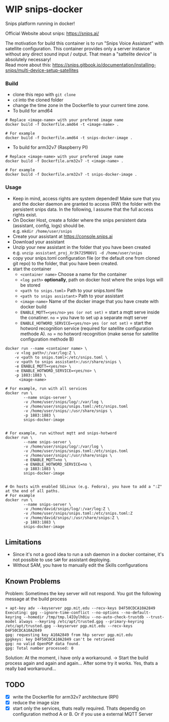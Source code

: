 # WIP snips-docker
Snips platform running in docker! 

Official Website about snips: https://snips.ai/

The motivation for build this container is to run "Snips Voice Assistant" with satellite configuration. This container provides only a server instance without any direct sound input / output.  That mean a "sattelite device" is absolutely necessary! <br>
Read more about this: https://snips.gitbook.io/documentation/installing-snips/multi-device-setup-satellites 


### Build ###

- clone this repo with `git clone`
- `cd` into the cloned folder
- change the time zone in the Dockerfile to your current time zone.
- To build for amd64

```
# Replace <image-name> with your prefered image name
docker build -f Dockerfile.amd64 -t <image-name> .

# For example
docker build -f Dockerfile.amd64 -t snips-docker-image .
```

- To build for arm32v7 (Raspberry PI)

```
# Replace <image-name> with your prefered image name
docker build -f Dockerfile.arm32v7 -t <image-name> .

# For example
docker build -f Dockerfile.arm32v7 -t snips-docker-image .
```

### Usage ###
- Keep in mind, access rights are system depended! Make sure that you and the docker daemon are granted to access (RW) the folder with the persistent snips data. In the following, I assume that the full access rights exist.
- On Docker Host, create a folder where the snips persistent data (assistant, config, logs) should be. <br>
e.g. `mkdir /home/user/snips`
- Create your assistant at https://console.snips.ai
- Download your assistant
- Unzip your new assistant in the folder that you have been created <br>
e.g. `unzip assistant_proj_Xr3k725M86V1 -d /home/user/snips`
- copy your snips.toml configuration file (or the default one from cloned git repo) to the folder, that you have been created.
- start the container
  - `<container name>` Choose a name for the container
  - `<log path>` <b>optionally</b>, path on docker host where the snips logs will be stored
  - `<path to snips.toml>` Path to your snips.toml file
  - `<path to snips assistant>` Path to your assistant
  - `<image-name>` Name of the docker image that you have create with docker build
  - `ENABLE_MQTT=<yes/no>` `yes (or not set)` = start a mqtt serve inside the conatiner. `no` = you have to set up a separate mqtt server
  - `ENABLE_HOTWORD_SERVICE=<yes/no>` `yes (or not set)` = start the hotword recognition service (required for satellite configuration methode A). `no` = no hotword recognition (make sense for satellite configuration methode B)

```
docker run --name <container name> \
	-v <log path>/:/var/log:Z \
	-v <path to snips.toml>:/etc/snips.toml \
	-v <path to snips assistant>:/usr/share/snips \
	-e ENABLE_MQTT=<yes/no> \
	-e ENABLE_HOTWORD_SERVICE=<yes/no> \
	-p 1883:1883 \
	  <image-name>

# For example, run with all services
docker run \
		--name snips-server \
		-v /home/user/snips/log/:/var/log \
		-v /home/user/snips/snips.toml:/etc/snips.toml
		-v /home/user/snips/:/usr/share/snips \
		-p 1883:1883 \
		snips-docker-image
		

# For example, run without mqtt and snips-hotword
docker run \
		--name snips-server \
		-v /home/user/snips/log/:/var/log \
		-v /home/user/snips/snips.toml:/etc/snips.toml
		-v /home/user/snips/:/usr/share/snips \
		-e ENABLE_MQTT=no \
		-e ENABLE_HOTWORD_SERVICE=no \
		-p 1883:1883 \
		snips-docker-image		
		
		
# On hosts with enabled SELinux (e.g. Fedora), you have to add a ":Z" at the end of all paths.
# For example
docker run \
		--name snips-server \
		-v /home/david/snips/log/:/var/log:Z \
		-v /home/user/snips/snips.toml:/etc/snips.toml:Z
		-v /home/david/snips/:/usr/share/snips:Z \
		-p 1883:1883 \
		snips-docker-image		

```


## Limitations ##

- Since it's not a good idea to run a ssh daemon in a docker container, it's not possible to use `SAM` for assistant deploying.
- Without SAM, you have to manually edit the Skills configurations

## Known Problems ##

Problem: Sometimes the key server will not respond. You got the following message at the build process
```
+ apt-key adv --keyserver pgp.mit.edu --recv-keys D4F50CDCA10A2849
Executing: gpg --ignore-time-conflict --no-options --no-default-keyring --homedir /tmp/tmp.l4IOylh0iu --no-auto-check-trustdb --trust-model always --keyring /etc/apt/trusted.gpg --primary-keyring /etc/apt/trusted.gpg --keyserver pgp.mit.edu --recv-keys D4F50CDCA10A2849
gpg: requesting key A10A2849 from hkp server pgp.mit.edu
gpgkeys: key D4F50CDCA10A2849 can't be retrieved
gpg: no valid OpenPGP data found.
gpg: Total number processed: 0
```
Solution: At the moment, i have only a workaround. -> Start the build process again and again and again... After some try it works. Yes, thats a really bad workaround...


## TODO ##

- [X] write the Dockerfile for arm32v7 architecture (RPI)
- [X] reduce the image size
- [X] start only the services, thats really required. Thats dependig on configuration method A or B. Or if you use a external MQTT Server
